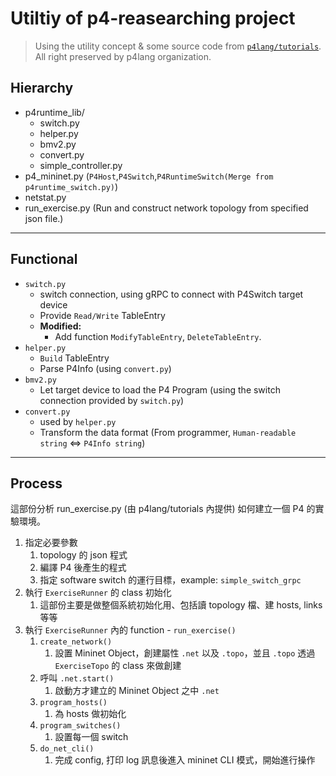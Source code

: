 # Utiltiy of p4-reasearching project

> Using the utility concept & some source code from [`p4lang/tutorials`](https://github.com/p4lang/tutorials). All right preserved by p4lang organization.

## Hierarchy
* p4runtime_lib/
   * switch.py
   * helper.py
   * bmv2.py
   * convert.py
   * simple_controller.py
* p4_mininet.py (`P4Host`,`P4Switch`,`P4RuntimeSwitch(Merge from p4runtime_switch.py)`)
* netstat.py
* run_exercise.py (Run and construct network topology from specified json file.)

---

## Functional
* `switch.py`
    * switch connection, using gRPC to connect with P4Switch target device
    * Provide `Read/Write` TableEntry
    * **Modified:**
      * Add function `ModifyTableEntry`, `DeleteTableEntry`.
* `helper.py`
    * `Build` TableEntry
    * Parse P4Info (using `convert.py`)
* `bmv2.py`
    * Let target device to load the P4 Program (using the switch connection provided by `switch.py`)
* `convert.py`
    * used by `helper.py`
    * Transform the data format (From programmer, `Human-readable string` <=> `P4Info string`)
---
## Process

這部份分析 run_exercise.py (由 p4lang/tutorials 內提供) 如何建立一個 P4 的實驗環境。
1. 指定必要參數
    1. topology 的 json 程式
    2. 編譯 P4 後產生的程式
    3. 指定 software switch 的運行目標，example: `simple_switch_grpc`
2. 執行 `ExerciseRunner` 的 class 初始化
    1. 這部份主要是做整個系統初始化用、包括讀 topology 檔、建 hosts, links 等等
3. 執行 `ExerciseRunner` 內的 function - `run_exercise()`
    1. `create_network()` 
        1. 設置 Mininet Object，創建屬性 `.net` 以及 `.topo`，並且 `.topo` 透過 `ExerciseTopo` 的 class 來做創建
    2. 呼叫 `.net.start()`
        1. 啟動方才建立的 Mininet Object 之中 `.net`
    3. `program_hosts()`
        1. 為 hosts 做初始化
    4. `program_switches()`
        1. 設置每一個 switch
    5. `do_net_cli()`
        1. 完成 config, 打印 log 訊息後進入 mininet CLI 模式，開始進行操作
        
